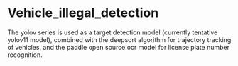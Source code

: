 # Vehicle_illegal_detection
The yolov series is used as a target detection model (currently tentative yolov11 model), combined with the deepsort algorithm for trajectory tracking of vehicles, and the paddle open source ocr model for license plate number recognition.
